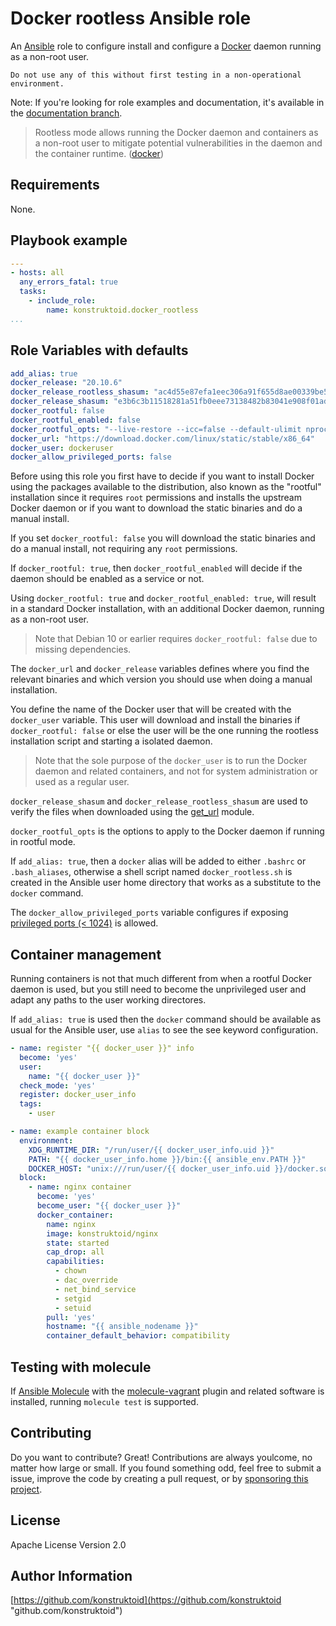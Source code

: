# Docker rootless Ansible role

An [Ansible](https://www.ansible.com/) role to configure install and configure
a [Docker](https://www.docker.com/) daemon running as a non-root user.

```shell
Do not use any of this without first testing in a non-operational environment.
```

Note: If you're looking for role examples and documentation, it's available
in the [documentation branch](https://github.com/konstruktoid/ansible-docker-rootless/tree/documentation).

> Rootless mode allows running the Docker daemon and containers as a non-root
user to mitigate potential vulnerabilities in the daemon and the container
runtime. ([docker](https://docs.docker.com/engine/security/rootless/))

## Requirements

None.

## Playbook example

```yaml
---
- hosts: all
  any_errors_fatal: true
  tasks:
    - include_role:
        name: konstruktoid.docker_rootless
...
```

## Role Variables with defaults

```yaml
add_alias: true
docker_release: "20.10.6"
docker_release_rootless_shasum: "ac4d55e87efa1eec306a91f655d8ae00339be5f631b8b41c10d5c588a3cf0473"
docker_release_shasum: "e3b6c3b11518281a51fb0eee73138482b83041e908f01adf8abd3a24b34ea21e"
docker_rootful: false
docker_rootful_enabled: false
docker_rootful_opts: "--live-restore --icc=false --default-ulimit nproc=512:1024 --default-ulimit nofile=100:200 -H fd://"
docker_url: "https://download.docker.com/linux/static/stable/x86_64"
docker_user: dockeruser
docker_allow_privileged_ports: false
```

Before using this role you first have to decide if you want to install Docker
using the packages available to the distribution, also known as the "rootful"
installation since it requires `root` permissions and installs the upstream
Docker daemon or if you want to download the static binaries and do a manual
install.

If you set `docker_rootful: false` you will download the static binaries and do
a manual install, not requiring any `root` permissions.

If `docker_rootful: true`, then `docker_rootful_enabled` will decide if the
daemon should be enabled as a service or not.

Using `docker_rootful: true` and `docker_rootful_enabled: true`, will result in
a standard Docker installation, with an additional Docker daemon, running as a
non-root user.

> Note that Debian 10 or earlier requires `docker_rootful: false` due to missing
dependencies.

The `docker_url` and `docker_release` variables defines where you find the
relevant binaries and which version you should use when doing a manual
installation.

You define the name of the Docker user that will be created with the
`docker_user` variable. This user will download and install the binaries if
`docker_rootful: false` or else the user will be the one running the
rootless installation script and starting a isolated daemon.

> Note that the sole purpose of the `docker_user` is to run the Docker
daemon and related containers, and not for system administration or used as a
regular user.

`docker_release_shasum` and `docker_release_rootless_shasum` are used to verify
the files when downloaded using the [get_url](https://docs.ansible.com/ansible/latest/collections/ansible/builtin/get_url_module.html)
module.

`docker_rootful_opts` is the options to apply to the Docker daemon if
running in rootful mode.

If `add_alias: true`, then a `docker` alias will be added to either `.bashrc`
or `.bash_aliases`, otherwise a shell script named `docker_rootless.sh` is
created in the Ansible user home directory that works as a substitute to the
`docker` command.

The `docker_allow_privileged_ports` variable configures if exposing
[privileged ports (< 1024)](https://docs.docker.com/engine/security/rootless/#exposing-privileged-ports)
is allowed.

## Container management

Running containers is not that much different from when a rootful Docker daemon
is used, but you still need to become the unprivileged user and adapt any paths
to the user working directores.

If `add_alias: true` is used then the `docker` command should be available as
usual for the Ansible user, use `alias` to see the see keyword configuration.

```yaml
- name: register "{{ docker_user }}" info
  become: 'yes'
  user:
    name: "{{ docker_user }}"
  check_mode: 'yes'
  register: docker_user_info
  tags:
    - user

- name: example container block
  environment:
    XDG_RUNTIME_DIR: "/run/user/{{ docker_user_info.uid }}"
    PATH: "{{ docker_user_info.home }}/bin:{{ ansible_env.PATH }}"
    DOCKER_HOST: "unix:///run/user/{{ docker_user_info.uid }}/docker.sock"
  block:
    - name: nginx container
      become: 'yes'
      become_user: "{{ docker_user }}"
      docker_container:
        name: nginx
        image: konstruktoid/nginx
        state: started
        cap_drop: all
        capabilities:
          - chown
          - dac_override
          - net_bind_service
          - setgid
          - setuid
        pull: 'yes'
        hostname: "{{ ansible_nodename }}"
        container_default_behavior: compatibility
```

## Testing with molecule

If [Ansible Molecule](https://molecule.readthedocs.io/en/latest/)
with the [molecule-vagrant](https://github.com/ansible-community/molecule-vagrant)
plugin and related software is installed, running `molecule test` is supported.

## Contributing

Do you want to contribute? Great! Contributions are always youlcome,
no matter how large or small. If you found something odd, feel free to submit a
issue, improve the code by creating a pull request, or by
[sponsoring this project](https://github.com/sponsors/konstruktoid).

## License

Apache License Version 2.0

## Author Information

[https://github.com/konstruktoid](https://github.com/konstruktoid "github.com/konstruktoid")
